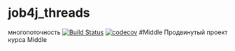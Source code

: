 # job4j_threads

многопоточность
[![Build Status](https://app.travis-ci.com/AlekseySapsay/job4j_grabber.svg?branch=master)](https://app.travis-ci.com/AlekseySapsay/job4j_grabber)
[![codecov](https://codecov.io/gh/AlekseySapsay/job4j_grabber/branch/master/graph/badge.svg?token=TL4J4BGHTJ)](https://codecov.io/gh/AlekseySapsay/job4j_grabber)
#Middle
Продвинутый проект курса Middle

